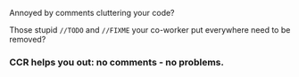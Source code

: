 Annoyed by comments cluttering your code?

Those stupid `//TODO` and `//FIXME` your co-worker put everywhere need to be removed?

### CCR helps you out: no comments - no problems.
